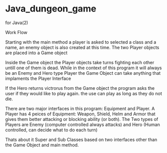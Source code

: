 Java_dungeon_game
=================

for Java(2)


Work Flow

Starting with the main method a player is asked to selected a class and a name, an enemy object is also created at this time. The two Player objects are placed into a Game object

Inside the Game object the Player objects take turns fighting each other untill one of them is dead. While in the context of this program it will always be an Enemy and Hero type Player the Game Object can take anything that implaments the Player Interface

If the Hero returns victrorus from the Game object the program asks the user if they would like to play again. the use can play as long as they do not die.

There are two major interfaces in this program: Equipment and Player. A Player has 4 peices of Equipment: Weapon, Shield, Helm and Armor that gives them better attacking or blocking ability (or both). The Two types of Players are Enemy (computer controlled always attacks) and Hero (Human controlled, can decide what to do each turn)

Thats about it Super and Sub Classes based on two interfaces other than the Game Object and main method.

